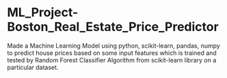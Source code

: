 # ML_Project-Boston_Real_Estate_Price_Predictor
Made a Machine Learning Model using python, scikit-learn, pandas, numpy to predict house prices based on some input features which is trained and tested by Random Forest Classifier Algorithm from scikit-learn library on a particular dataset. 
